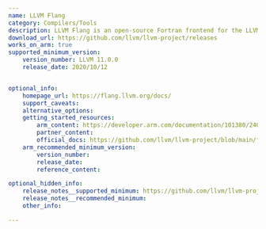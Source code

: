 ```yaml
---
name: LLVM Flang
category: Compilers/Tools
description: LLVM Flang is an open-source Fortran frontend for the LLVM compiler infrastructure, designed to leverage LLVM's robust optimization and code generation capabilities to bring modern Fortran support to the LLVM ecosystem.
download_url: https://github.com/llvm/llvm-project/releases
works_on_arm: true
supported_minimum_version:
    version_number: LLVM 11.0.0
    release_date: 2020/10/12


optional_info:
    homepage_url: https://flang.llvm.org/docs/
    support_caveats:
    alternative_options:
    getting_started_resources:
        arm_content: https://developer.arm.com/documentation/101380/2404/Compiler-options?lang=en
        partner_content:
        official_docs: https://github.com/llvm/llvm-project/blob/main/flang/docs/GettingStarted.md#building-flang
    arm_recommended_minimum_version:
        version_number:
        release_date:
        reference_content:

optional_hidden_info:
    release_notes__supported_minimum: https://github.com/llvm/llvm-project/blob/main/flang/docs/GettingStarted.md#supported-c-compilers
    release_notes__recommended_minimum:
    other_info:

---
```

